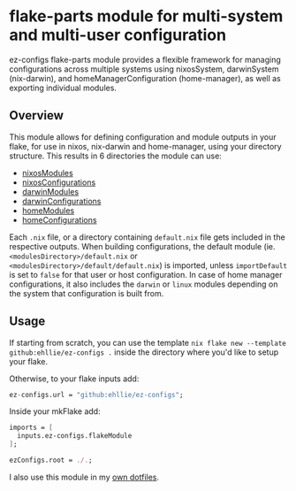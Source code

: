 # flake-parts module for multi-system and multi-user configuration

ez-configs flake-parts module provides a flexible framework for managing configurations across multiple systems using nixosSystem, darwinSystem (nix-darwin), and homeManagerConfiguration (home-manager), as well as exporting individual modules.

## Overview

This module allows for defining configuration and module outputs in your flake, for use in nixos, nix-darwin and home-manager, using your directory structure.
This results in 6 directories the module can use:

- [nixosModules](https://flake.parts/options/ez-configs#opt-ezConfigs.nixos.modulesDirectory)
- [nixosConfigurations](https://flake.parts/options/ez-configs#opt-ezConfigs.nixos.configurationsDirectory)
- [darwinModules](https://flake.parts/options/ez-configs#opt-ezConfigs.darwin.modulesDirectory)
- [darwinConfigurations](https://flake.parts/options/ez-configs#opt-ezConfigs.darwin.configurationsDirectory)
- [homeModules](https://flake.parts/options/ez-configs#opt-ezConfigs.home.modulesDirectory)
- [homeConfigurations](https://flake.parts/options/ez-configs#opt-ezConfigs.home.configurationsDirectory)

Each `.nix` file, or a directory containing `default.nix` file gets included in the respective outputs.
When building configurations, the default module (ie. `<modulesDirectory>/default.nix` or `<modulesDirectory>/default/default.nix`) is imported, unless `importDefault` is set to `false` for that user or host configuration.
In case of home manager configurations, it also includes the `darwin` or `linux` modules depending on the system that configuration is built from.

## Usage

If starting from scratch, you can use the template `nix flake new --template github:ehllie/ez-configs .` inside the directory where you'd like to setup your flake.

Otherwise, to your flake inputs add:

```nix
ez-configs.url = "github:ehllie/ez-configs";
```

Inside your mkFlake add:

```nix
imports = [
  inputs.ez-configs.flakeModule
];

ezConfigs.root = ./.;

```

I also use this module in my [own dotfiles](https://github.com/ehllie/dotfiles/blob/main/flake.nix).
